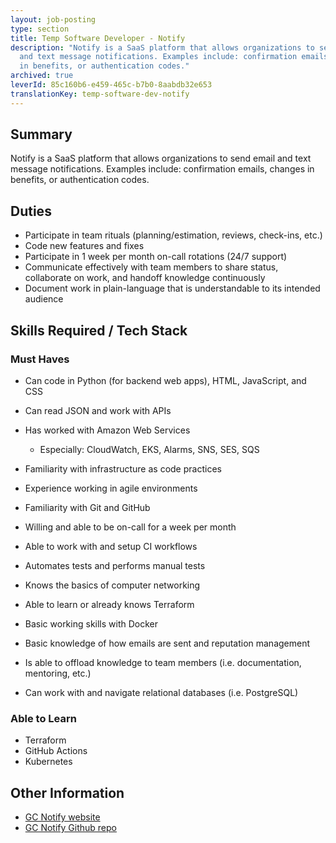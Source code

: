 ```yaml
---
layout: job-posting
type: section
title: Temp Software Developer - Notify
description: "Notify is a SaaS platform that allows organizations to send email
  and text message notifications. Examples include: confirmation emails, changes
  in benefits, or authentication codes."
archived: true
leverId: 85c160b6-e459-465c-b7b0-8aabdb32e653
translationKey: temp-software-dev-notify
---
```

## Summary

Notify is a SaaS platform that allows organizations to send email and text message notifications. Examples include: confirmation emails, changes in benefits, or authentication codes.

## Duties

* Participate in team rituals (planning/estimation, reviews, check-ins, etc.)
* Code new features and fixes
* Participate in 1 week per month on-call rotations (24/7 support)
* Communicate effectively with team members to share status, collaborate on work, and handoff knowledge continuously
* Document work in plain-language that is understandable to its intended audience

## Skills Required / Tech Stack

### Must Haves

* Can code in Python (for backend web apps), HTML, JavaScript, and CSS
* Can read JSON and work with APIs
* Has worked with Amazon Web Services

  * Especially: CloudWatch, EKS, Alarms, SNS, SES, SQS
* Familiarity with infrastructure as code practices
* Experience working in agile environments
* Familiarity with Git and GitHub
* Willing and able to be on-call for a week per month
* Able to work with and setup CI workflows
* Automates tests and performs manual tests
* Knows the basics of computer networking
* Able to learn or already knows Terraform
* Basic working skills with Docker
* Basic knowledge of how emails are sent and reputation management
* Is able to offload knowledge to team members (i.e. documentation, mentoring, etc.)
* Can work with and navigate relational databases (i.e. PostgreSQL)

### Able to Learn

* Terraform
* GitHub Actions
* Kubernetes

## Other Information

* [GC Notify website](https://notification.alpha.canada.ca)
* [GC Notify Github repo](https://github.com/cds-snc/notification-api)